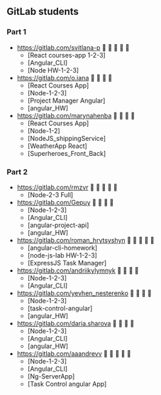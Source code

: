 ## GitLab students

### Part 1

* https://gitlab.com/svitlana-p 🥑 🥕 🌽 🥦 🍆
  + [React courses-app 1-2-3]
  + [Angular_CLI]
  + [Node HW-1-2-3]
* https://gitlab.com/o.iana 🥑 🥕 🌽 🥦
  + [React Courses App]
  + [Node-1-2-3]
  + [Project Manager Angular]
  + [angular_HW]
* https://gitlab.com/marynahenba 🥑 🥕 🌽 🥦
  + [React Courses App]
  + [Node-1-2]
  + [NodeJS_shippingService]
  + [WeatherApp React]
  + [Superheroes_Front_Back]


### Part 2

* https://gitlab.com/rmzvr 🥑 🥕 🌽 🥦 🍆
  + [Node-2-3 Full]
* https://gitlab.com/Gepuy 🥑 🥕 🌽 🥦 
  + [Node-1-2-3]
  + [Angular_CLI]
  + [angular-project-api]
  + [angular_HW]
* https://gitlab.com/roman_hrytsyshyn 🥑 🥕 🌽 🥦 🍆
  + [angular-cli-homework]
  + [node-js-lab HW-1-2-3]
  + [ExpressJS Task Manager]
* https://gitlab.com/andriikylymnyk 🥑 🥕 🌽 🥦
  + [Node-1-2-3]
  + [Angular_CLI]
* https://gitlab.com/yevhen_nesterenko 🥑 🥕 🌽 🥦
  + [Node-1-2-3]
  + [task-control-angular]
  + [angular_HW]
* https://gitlab.com/daria.sharova 🥑 🥕 🌽 🥦
  + [Node-1-2-3]
  + [Angular_CLI]
  + [angular_HW]
* https://gitlab.com/aaandrevv 🥑 🥕 🌽 🥦 🍆
  + [Node-1-2-3]
  + [Angular_CLI]
  + [Ng-ServerApp]
  + [Task Control angular App]
